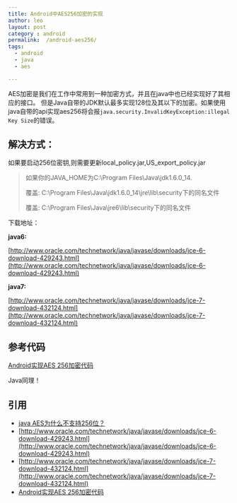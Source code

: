 ```yaml
---
title: Android中AES256加密的实现
author: leo
layout: post
category : android
permalink:  /android-aes256/
tags: 
  - android
  - java
  - aes

---
```




AES加密是我们在工作中常用到一种加密方式，并且在java中也已经实现好了其相应的接口。
但是Java自带的JDK默认最多实现128位及其以下的加密。如果使用java自带的api实现aes256将会报`java.security.InvalidKeyException:illegal Key Size`的错误。



## 解决方式：

如果要启动256位密钥,则需要更新local_policy.jar,US_export_policy.jar

> 如果你的JAVA_HOME为C:\Program Files\Java\jdk1.6.0_14. 
> 
> 覆盖: C:\Program Files\Java\jdk1.6.0_14\jre\lib\security下的同名文件 
> 
> 覆盖: C:\Program Files\Java\jre6\lib\security下的同名文件 

下载地址：

**java6:**

[http://www.oracle.com/technetwork/java/javase/downloads/jce-6-download-429243.html](http://www.oracle.com/technetwork/java/javase/downloads/jce-6-download-429243.html)

**java7:**

[http://www.oracle.com/technetwork/java/javase/downloads/jce-7-download-432124.html](http://www.oracle.com/technetwork/java/javase/downloads/jce-7-download-432124.html)



## 参考代码
[Android实现AES 256加密代码](https://github.com/hnrainll/learn-android/tree/master/AES256Demo)

Java同理！


## 引用

- [java AES为什么不支持256位？](http://bbs.csdn.net/topics/280086588)
- [http://www.oracle.com/technetwork/java/javase/downloads/jce-6-download-429243.html](http://www.oracle.com/technetwork/java/javase/downloads/jce-6-download-429243.html)
- [http://www.oracle.com/technetwork/java/javase/downloads/jce-7-download-432124.html](http://www.oracle.com/technetwork/java/javase/downloads/jce-7-download-432124.html)
- [Android实现AES 256加密代码](https://github.com/hnrainll/AES256Demo)